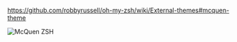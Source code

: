 https://github.com/robbyrussell/oh-my-zsh/wiki/External-themes#mcquen-theme

![McQuen ZSH](https://user-images.githubusercontent.com/772937/54210241-5d27ff00-449c-11e9-81b3-64efe0a13f6c.png)